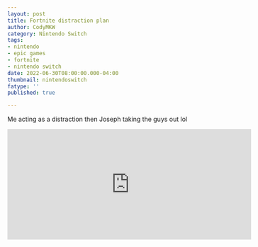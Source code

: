 ```yaml
---
layout: post
title: Fortnite distraction plan
author: CodyMKW
category: Nintendo Switch
tags:
- nintendo
- epic games
- fortnite
- nintendo switch
date: 2022-06-30T08:00:00.000-04:00
thumbnail: nintendoswitch
fatype: ''
published: true

---
```

Me acting as a distraction then Joseph taking the guys out lol

<div class="embed-responsive embed-responsive-16by9">
<iframe border=0 frameborder=0 height=250 width=550 theme=dark
src="https://twitframe.com/show?url=[https://twitter.com/CodyMKW/status/1553339929366855682](https://twitter.com/CodyMKW/status/1553339929366855682 "https://twitter.com/CodyMKW/status/1553339929366855682")"></iframe>
</div>